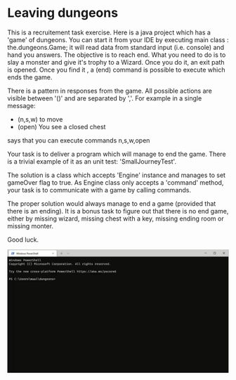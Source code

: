 # Leaving dungeons 
This is a recruitement task exercise.
Here is a java project which has a 'game' of dungeons. 
You can start it from your IDE by executing main class : the.dungeons.Game; it will read data from standard input (i.e. console) and hand you answers.
The objective is to reach end.
What you need to do is to slay a monster and give it's trophy to a Wizard. Once you do it, an exit path is opened. Once you find it , a (end) command is possible to execute which ends the game.

There is a pattern in responses from the game. All possible actions are visible between '()' and are separated by ','. 
For example in a single message:
* (n,s,w) to move
* (open) You see a closed chest

says that you can execute commands n,s,w,open

Your task is to deliver a program which will manage to end the game.
There is a trivial example of it as an unit test: 'SmallJourneyTest'.

The solution is a class which accepts 'Engine' instance and manages to set gameOver flag to true. As Engine class only accepts a 'command' method, your task is to communicate with a game by calling commands.

The proper solution would always manage to end a game (provided that there is an ending).
It is a bonus task to figure out that there is no end game, either by missing wizard, missing chest with a key, missing ending room or missing monter.

Good luck.

![Demo](demo.gif) 